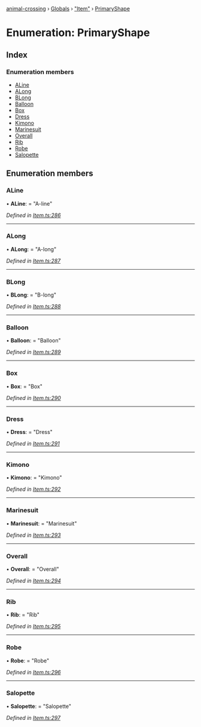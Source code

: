 [animal-crossing](../README.md) › [Globals](../globals.md) › ["Item"](../modules/_item_.md) › [PrimaryShape](_item_.primaryshape.md)

# Enumeration: PrimaryShape

## Index

### Enumeration members

* [ALine](_item_.primaryshape.md#aline)
* [ALong](_item_.primaryshape.md#along)
* [BLong](_item_.primaryshape.md#blong)
* [Balloon](_item_.primaryshape.md#balloon)
* [Box](_item_.primaryshape.md#box)
* [Dress](_item_.primaryshape.md#dress)
* [Kimono](_item_.primaryshape.md#kimono)
* [Marinesuit](_item_.primaryshape.md#marinesuit)
* [Overall](_item_.primaryshape.md#overall)
* [Rib](_item_.primaryshape.md#rib)
* [Robe](_item_.primaryshape.md#robe)
* [Salopette](_item_.primaryshape.md#salopette)

## Enumeration members

###  ALine

• **ALine**: = "A-line"

*Defined in [Item.ts:286](https://github.com/Norviah/animal-crossing/blob/3bd87eb/module/types/Item.ts#L286)*

___

###  ALong

• **ALong**: = "A-long"

*Defined in [Item.ts:287](https://github.com/Norviah/animal-crossing/blob/3bd87eb/module/types/Item.ts#L287)*

___

###  BLong

• **BLong**: = "B-long"

*Defined in [Item.ts:288](https://github.com/Norviah/animal-crossing/blob/3bd87eb/module/types/Item.ts#L288)*

___

###  Balloon

• **Balloon**: = "Balloon"

*Defined in [Item.ts:289](https://github.com/Norviah/animal-crossing/blob/3bd87eb/module/types/Item.ts#L289)*

___

###  Box

• **Box**: = "Box"

*Defined in [Item.ts:290](https://github.com/Norviah/animal-crossing/blob/3bd87eb/module/types/Item.ts#L290)*

___

###  Dress

• **Dress**: = "Dress"

*Defined in [Item.ts:291](https://github.com/Norviah/animal-crossing/blob/3bd87eb/module/types/Item.ts#L291)*

___

###  Kimono

• **Kimono**: = "Kimono"

*Defined in [Item.ts:292](https://github.com/Norviah/animal-crossing/blob/3bd87eb/module/types/Item.ts#L292)*

___

###  Marinesuit

• **Marinesuit**: = "Marinesuit"

*Defined in [Item.ts:293](https://github.com/Norviah/animal-crossing/blob/3bd87eb/module/types/Item.ts#L293)*

___

###  Overall

• **Overall**: = "Overall"

*Defined in [Item.ts:294](https://github.com/Norviah/animal-crossing/blob/3bd87eb/module/types/Item.ts#L294)*

___

###  Rib

• **Rib**: = "Rib"

*Defined in [Item.ts:295](https://github.com/Norviah/animal-crossing/blob/3bd87eb/module/types/Item.ts#L295)*

___

###  Robe

• **Robe**: = "Robe"

*Defined in [Item.ts:296](https://github.com/Norviah/animal-crossing/blob/3bd87eb/module/types/Item.ts#L296)*

___

###  Salopette

• **Salopette**: = "Salopette"

*Defined in [Item.ts:297](https://github.com/Norviah/animal-crossing/blob/3bd87eb/module/types/Item.ts#L297)*
